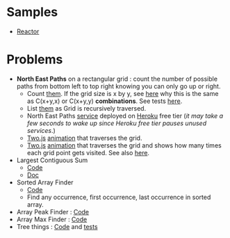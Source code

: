 # Samples
- [Reactor](docs/REACTOR.md)

# Problems
- **North East Paths** on a rectangular grid : count the number of possible paths from bottom left to top right knowing you can only go up or right.
  - Count [them](problems/src/main/java/com/vnet/problems/NorthEastPaths.java). If the grid size is x by y, see [here](docs/north-east-paths.md)
why this is the same as C(x+y,x) or C(x+y,y) **combinations**. See tests [here](problems/src/test/java/com/vnet/problems/NorthEastPathsTest.java).
  - List [them](problems/src/main/java/com/vnet/problems/NEPaths.java) as Grid is recursively traversed.
  - North East Paths [service](http://app137.herokuapp.com/things/paths/?w=3&h=2) deployed on [Heroku](https://www.heroku.com) free tier
(_it may take a few seconds to wake up since Heroku free tier pauses unused services_.)
  - [Two.js](https://two.js.org/) [animation](https://app137.herokuapp.com/north-east-paths.html) that traverses the grid.
  - [Two.js](https://two.js.org/) [animation](https://app137.herokuapp.com/north-east-paths-counters.html) that traverses
  the grid and shows how many times each grid point gets visited. See also [here](docs/north-east-paths.md#how-many-paths-visit-a-given-point-in-the-grid).
- Largest Contiguous Sum
  - [Code](problems/src/main/java/com/vnet/problems/LargestContiguousSum.java)
  - [Doc](docs/largest-contiguous-sum.md)
- Sorted Array Finder
  - [Code](problems/src/main/java/com/vnet/problems/SAFinder.java)
  - Find any occurrence, first occurrence, last occurrence in sorted array.
- Array Peak Finder : [Code](problems/src/main/java/com/vnet/problems/PeakFinder.java)
- Array Max Finder : [Code](problems/src/main/java/com/vnet/problems/MaxFinder.java)
- Tree things : [Code](problems/src/main/java/com/vnet/problems/Node.java) and [tests](problems/src/test/java/com/vnet/problems/NodeTest.java)
